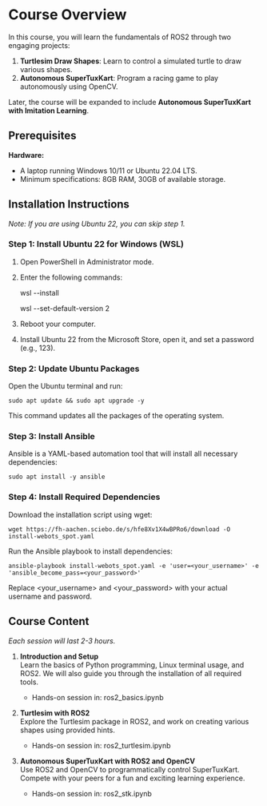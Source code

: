 # Course Overview

In this course, you will learn the fundamentals of ROS2 through two engaging projects:
1. **Turtlesim Draw Shapes**: Learn to control a simulated turtle to draw various shapes.
2. **Autonomous SuperTuxKart**: Program a racing game to play autonomously using OpenCV.

Later, the course will be expanded to include **Autonomous SuperTuxKart with Imitation Learning**.

## Prerequisites

**Hardware:**
- A laptop running Windows 10/11 or Ubuntu 22.04 LTS.
- Minimum specifications: 8GB RAM, 30GB of available storage.

## Installation Instructions

*Note: If you are using Ubuntu 22, you can skip step 1.*

### Step 1: Install Ubuntu 22 for Windows (WSL)
1. Open PowerShell in Administrator mode.
2. Enter the following commands:

    wsl --install


    wsl --set-default-version 2

3. Reboot your computer.
4. Install Ubuntu 22 from the Microsoft Store, open it, and set a password (e.g., 123).

### Step 2: Update Ubuntu Packages
Open the Ubuntu terminal and run:

    sudo apt update && sudo apt upgrade -y

This command updates all the packages of the operating system.

### Step 3: Install Ansible
Ansible is a YAML-based automation tool that will install all necessary dependencies:

    sudo apt install -y ansible

### Step 4: Install Required Dependencies
Download the installation script using wget:

    wget https://fh-aachen.sciebo.de/s/hfe8Xv1X4wBPRo6/download -O install-webots_spot.yaml

Run the Ansible playbook to install dependencies:

    ansible-playbook install-webots_spot.yaml -e 'user=<your_username>' -e 'ansible_become_pass=<your_password>'

Replace <your_username> and <your_password> with your actual username and password.

## Course Content

*Each session will last 2-3 hours.*

1. **Introduction and Setup**  
   Learn the basics of Python programming, Linux terminal usage, and ROS2. We will also guide you through the installation of all required tools.
   - Hands-on session in: ros2_basics.ipynb

2. **Turtlesim with ROS2**  
   Explore the Turtlesim package in ROS2, and work on creating various shapes using provided hints.
   - Hands-on session in: ros2_turtlesim.ipynb

3. **Autonomous SuperTuxKart with ROS2 and OpenCV**  
   Use ROS2 and OpenCV to programmatically control SuperTuxKart. Compete with your peers for a fun and exciting learning experience.
   - Hands-on session in: ros2_stk.ipynb
